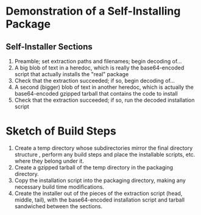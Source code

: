# Demonstration of a Self-Installing Package

## Self-Installer Sections

1. Preamble; set extraction paths and filenames; begin decoding of...
1. A big blob of text in a heredoc, which is really the base64-encoded script that actually installs the "real" package
1. Check that the extraction succeeded; if so, begin decoding of...
1. A second (bigger) blob of text in another heredoc, which is actually the base64-encoded gzipped tarball that contains the code to install
1. Check that the extraction succeeded; if so, run the decoded installation script

# Sketch of Build Steps

1. Create a temp directory whose subdirectories mirror the final directory structure , perform any build steps and place the installable scripts, etc. where they belong under it.
1. Create a gzipped tarball of the temp directory in the packaging directory.
1. Copy the installation script into the packaging directory, making any necessary build time modifications.
1. Create the installer out of the pieces of the extraction script (head, middle, tail), with the base64-encoded installation script and tarball sandwiched between the sections.

